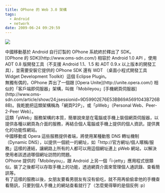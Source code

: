 ```yaml
---
title: OPhone 的 Web 3.0 架構
tags:
  - Android
  - network
date: 2009-06-24 09:29:59
---
```


[![](http://www.oms-sdn.com/uploads/Image/5.14(1).jpg)](http://www.oms-sdn.com/uploads/Image/5.14(1).jpg)
<div>
</div><div>中國移動基於 Android 自行訂製的 OPhone 系統終於釋出了 SDK。</div><div>[OPhone 的 SDK](http://www.oms-sdn.com/) 相容於 Android 1.0 API ，使用 ADT 0.8 版開發工具（不支援 Android 1.1、1.5 和 ADT 0.9.x 以上版本的開發工具），並需要安裝它提供的 OPhone SDK 還有 WDT （桌面小程式開發工具 Widget Development Toolkit）這個 Eclipse Plugin。</div><div>
</div><div>無獨有偶的，OPhone 弄出了一個跟 [Opera Unite](http://unite.opera.com/) 相似的「客戶端即伺服器」架構，叫做「Mobileyou」[手機網頁伺服器](http://www.oms-sdn.com/article/show/24;jsessionid=9D59902E76E53BB69A5691043B726B8B)。我乾脆把這類架構稱為「網頁P2P」，或「pWeb」（Personal Web、Peer-2-Peer Web）。</div><div>
</div><div>這類「pWeb」服務架構的本質，簡單說來是在電腦或手機上裝個網頁伺服器，以提供各種以網頁為介面的服務，再結合個人電腦或手機上提供的個人資訊，提供異化的功能性網站。</div><div>
</div><div>中國移動或 Opera 這些服務提供者端，將使用某種動態 DNS 轉址機制（Dynamic DNS），以提供一個統一的網址，如「http://官方網址/個人暱稱/服務」這樣的連結，讓網路上所有的人都可以用這個網址連上 pWeb 網站，以解決使用者該透過哪個網址訪問的問題。</div><div>
</div><div>OPhone 提供的「Mobileyou」，跟 Android 上另一個「i-jetty」應用程式很類似。裝了之後都可以存取手機上的功能，透過網頁介面來管理個人通訊錄、查看簡訊等。</div><div>
</div><div>有了這樣的服務以後，女朋友要看男朋友有沒有偷吃，就不用再偷偷拿他的手機查看簡訊，只要到個人手機上的網站查看就行了（怎麼覺得舉的是個反例 :p）</div><div>
</div><div>
</div>